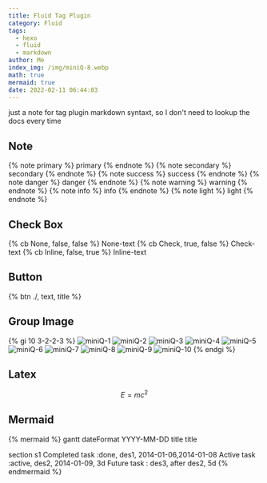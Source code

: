 ```yaml
---
title: Fluid Tag Plugin
category: Fluid
tags:
  - hexo
  - fluid
  - markdown
author: Me
index_img: /img/miniQ-8.webp
math: true
mermaid: true
date: 2022-02-11 06:44:03
---
```



just a note for tag plugin markdown syntaxt, so I don't need to lookup the docs every time

<!-- more -->

## Note

{% note primary %}
primary
{% endnote %}
{% note secondary %}
secondary
{% endnote %}
{% note success %}
success
{% endnote %}
{% note danger %}
danger
{% endnote %}
{% note warning %}
warning
{% endnote %}
{% note info %}
info
{% endnote %}
{% note light %}
light
{% endnote %}

## Check Box

{% cb None, false, false %} None-text
{% cb Check, true, false %} Check-text
{% cb Inline, false, true %} Inline-text

## Button

{% btn ./, text, title %}

## Group Image

{% gi 10 3-2-2-3 %}
![miniQ-1](/img/miniQ-1.webp)
![miniQ-2](/img/miniQ-2.webp)
![miniQ-3](/img/miniQ-3.webp)
![miniQ-4](/img/miniQ-4.webp)
![miniQ-5](/img/miniQ-5.webp)
![miniQ-6](/img/miniQ-6.webp)
![miniQ-7](/img/miniQ-7.webp)
![miniQ-8](/img/miniQ-8.webp)
![miniQ-9](/img/miniQ-9.webp)
![miniQ-10](/img/miniQ-10.webp)
{% endgi %}

## Latex

$$
E=mc^2
$$

## Mermaid

{% mermaid %}
gantt
dateFormat  YYYY-MM-DD
title title

section s1
Completed task        :done,    des1, 2014-01-06,2014-01-08
Active task           :active,  des2, 2014-01-09, 3d
Future task           :         des3, after des2, 5d
{% endmermaid %}
